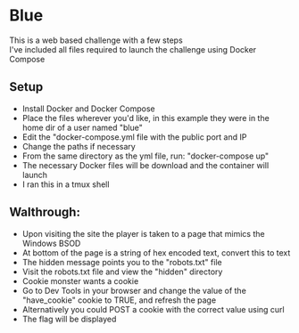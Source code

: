 # Blue

This is a web based challenge with a few steps  
I've included all files required to launch the challenge using Docker Compose  

## Setup
- Install Docker and Docker Compose
- Place the files wherever you'd like, in this example they were in the home dir of a user named "blue"  
- Edit the "docker-compose.yml file with the public port and IP  
- Change the paths if necessary  
- From the same directory as the yml file, run: "docker-compose up"  
- The necessary Docker files will be download and the container will launch  
- I ran this in a tmux shell  

## Walthrough:
- Upon visiting the site the player is taken to a page that mimics the Windows BSOD  
- At bottom of the page is a string of hex encoded text, convert this to text
- The hidden message points you to the "robots.txt" file
- Visit the robots.txt file and view the "hidden" directory
- Cookie monster wants a cookie
- Go to Dev Tools in your browser and change the value of the "have_cookie" cookie to TRUE, and refresh the page
- Alternatively you could POST a cookie with the correct value using curl
- The flag will be displayed
